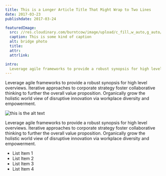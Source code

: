 ```yaml
---
title: This is a Longer Article Title That Might Wrap to Two Lines
date: 2017-03-23
publishdate: 2017-03-24

featuredImage:
  src: //res.cloudinary.com/burntcow/image/upload/c_fill,w_auto,g_auto/splash_zwjx7u.jpg
  caption: This is some kind of caption
  alt: bridge photo
  title:
  attr:
  attrlink:

intro:
  Leverage agile frameworks to provide a robust synopsis for high level overviews. Iterative approaches to corporate strategy foster collaborative thinking to [further the overall](https://google.com) value proposition. Organically grow the holistic world view of disruptive innovation via workplace diversity and empowerment.
---
```


Leverage agile frameworks to provide a robust synopsis for high level overviews. Iterative approaches to corporate strategy foster collaborative thinking to further the overall value proposition. Organically grow the holistic world view of disruptive innovation via workplace diversity and empowerment.

![this is the alt text](//res.cloudinary.com/burntcow/image/upload/c_fill,w_auto,g_auto/splash_zwjx7u.jpg)

Leverage agile frameworks to provide a robust synopsis for high level overviews. Iterative approaches to corporate strategy foster collaborative thinking to further the overall value proposition. Organically grow the holistic world view of disruptive innovation via workplace diversity and empowerment.

* List Item 1
* List Item 2
* List Item 3
* List Item 4
